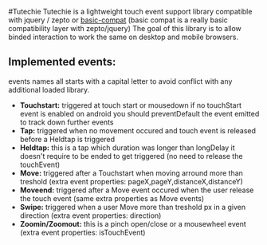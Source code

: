 #Tutechie
Tutechie is a lightweight touch event support library compatible with jquery / zepto or [basic-compat][1] (basic compat is a really basic compatibility layer with zepto/jquery)
The goal of this library is to allow binded interaction to work the same on desktop and mobile browsers.

## Implemented events:
events names all starts with a capital letter to avoid conflict with any additional loaded library.

- **Touchstart:** triggered at touch start or mousedown if no touchStart event is enabled on android you should preventDefault the event emitted to track down further events
- **Tap:** triggered when no movement occured and touch event is released before a Heldtap is triggered
- **Heldtap:** this is a tap which duration was longer than longDelay it doesn't require to be ended to get triggered (no need to release the touchEvent)
- **Move:** triggered after a Touchstart when moving arround more than treshold (extra event properties: pageX,pageY,distanceX,distanceY)
- **Moveend:** triggered after a Move event occured when the user release the touch event (same extra properties as Move events)
- **Swipe:** triggered when a user Move more than treshold px in a given direction (extra event properties: direction)
- **Zoomin/Zoomout:** this is a pinch open/close or a mousewheel event (extra event properties: isTouchEvent)

[1]: https://github.com/malko/basic-compat
